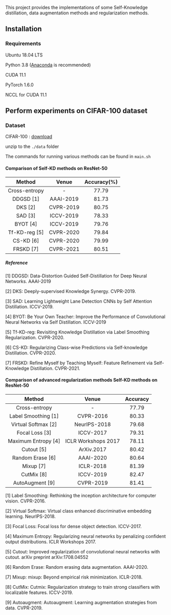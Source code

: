 This project provides the implementations of some Self-Knowledge distillation, data augmentation methods and  regularization methods.

## Installation

### Requirements

Ubuntu 18.04 LTS

Python 3.8 ([Anaconda](https://www.anaconda.com/) is recommended)

CUDA 11.1

PyTorch 1.6.0

NCCL for CUDA 11.1

## Perform experiments on CIFAR-100 dataset
### Dataset
CIFAR-100 : [download](http://www.cs.toronto.edu/~kriz/cifar-100-python.tar.gz)

unzip to the `./data` folder

The commands for running various methods can be found in `main.sh` 

#### Comparison of Self-KD methods on ResNet-50
| Method | Venue | Accuracy(%) |
|:---------------:|:-----------------:|:-----------------:|
| Cross-entropy | - | 77.79 |
| DDGSD [1] |  AAAI-2019 | 81.73 |
| DKS [2]|  CVPR-2019 | 80.75 |
| SAD [3] |  ICCV-2019 | 78.33 |
| BYOT [4] |  ICCV-2019 | 79.76 |
| Tf-KD-reg [5] | CVPR-2020 | 79.84 | 
| CS-KD [6]|  CVPR-2020 | 79.99 |
|  FRSKD [7]|  CVPR-2021 |  80.51  |

##### Reference
[1] DDGSD: Data-Distortion Guided Self-Distillation for Deep Neural Networks. AAAI-2019

[2] DKS: Deeply-supervised Knowledge Synergy. CVPR-2019.

[3] SAD: Learning Lightweight Lane Detection CNNs by Self Attention Distillation. ICCV-2019.

[4] BYOT: Be Your Own Teacher: Improve the Performance of Convolutional Neural Networks via Self Distillation. ICCV-2019

[5] Tf-KD-reg: Revisiting Knowledge Distillation via Label Smoothing Regularization. CVPR-2020.

[6] CS-KD: Regularizing Class-wise Predictions via Self-knowledge Distillation. CVPR-2020.

[7] FRSKD: Refine Myself by Teaching Myself: Feature Refinement via Self-Knowledge Distillation. CVPR-2021.

#### Comparison of advanced regularization methods Self-KD methods on ResNet-50

| Method | Venue | Accuracy |
|:---------------:|:-----------------:|:-----------------:|
| Cross-entropy | - | 77.79 | 
| Label Smoothing [1] | CVPR-2016 | 80.33 | 
| Virtual Softmax [2] | NeurIPS-2018 | 79.68 | 
| Focal Loss [3]| ICCV-2017 | 79.31 | 
| Maximum Entropy [4] | ICLR Workshops 2017 | 78.11 | 
| Cutout [5]| ArXiv.2017 | 80.42 |
| Random Erase [6]| AAAI-2020 | 80.64 |
| Mixup [7]| ICLR-2018 | 81.39 |
| CutMix [8]| ICCV-2019 | 82.47 |
| AutoAugment [9]| CVPR-2019 | 81.41 |

[1] Label Smoothing: Rethinking the inception architecture for computer vision. CVPR-2016.

[2] Virtual Softmax:  Virtual class enhanced discriminative embedding learning. NeurIPS-2018.

[3] Focal Loss: Focal loss for dense object detection. ICCV-2017. 

[4] Maximum Entropy: Regularizing neural networks by penalizing confident output distributions. ICLR Workshops 2017.

[5] Cutout: Improved regularization of convolutional neural networks with cutout. arXiv preprint arXiv:1708.04552

[6] Random Erase: Random erasing data augmentation. AAAI-2020.

[7] Mixup: mixup: Beyond empirical risk minimization. ICLR-2018.

[8] CutMix: Cutmix: Regularization strategy to train strong classifiers with localizable features. ICCV-2019.

[9] Autoaugment: Autoaugment: Learning augmentation strategies from data. CVPR-2019.


